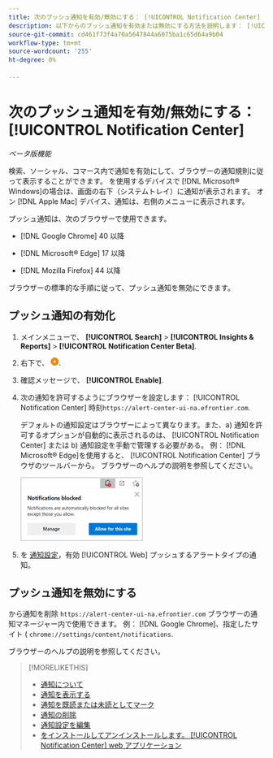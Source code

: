 ```yaml
---
title: 次のプッシュ通知を有効/無効にする： [!UICONTROL Notification Center]
description: 以下からのプッシュ通知を有効または無効にする方法を説明します： [!UICONTROL Notification Center].
source-git-commit: cd461f73f4a70a5647844a6075ba1c65d64a9b04
workflow-type: tm+mt
source-wordcount: '255'
ht-degree: 0%

---
```


# 次のプッシュ通知を有効/無効にする： [!UICONTROL Notification Center]

*ベータ版機能*

検索、ソーシャル、コマース内で通知を有効にして、ブラウザーの通知規則に従って表示することができます。 を使用するデバイスで [!DNL Microsoft® Windows]の場合は、画面の右下（システムトレイ）に通知が表示されます。 オン [!DNL Apple Mac] デバイス、通知は、右側のメニューに表示されます。

プッシュ通知は、次のブラウザーで使用できます。

* [!DNL Google Chrome] 40 以降

* [!DNL Microsoft® Edge] 17 以降

* [!DNL Mozilla Firefox] 44 以降

ブラウザーの標準的な手順に従って、プッシュ通知を無効にできます。

## プッシュ通知の有効化

1. メインメニューで、 **[!UICONTROL Search]** > **[!UICONTROL Insights & Reports]** > **[!UICONTROL Notification Center Beta]**.

2. 右下で、 ![プッシュ通知の有効化](/help/search-social-commerce/assets/notifications-push.png "プッシュ通知の有効化").

3. 確認メッセージで、 **[!UICONTROL Enable]**.

4. 次の通知を許可するようにブラウザーを設定します： [!UICONTROL Notification Center] 時刻`https://alert-center-ui-na.efrontier.com`.

   デフォルトの通知設定はブラウザーによって異なります。また、a) 通知を許可するオプションが自動的に表示されるのは、 [!UICONTROL Notification Center] または b) 通知設定を手動で管理する必要がある。 例： [!DNL Microsoft® Edge]を使用すると、 [!UICONTROL Notification Center] ブラウザのツールバーから。 ブラウザーのヘルプの説明を参照してください。

   ![Microsoft Edge で通知設定を管理する場所](/help/search-social-commerce/assets/notifications-blocked-dialog.png "Microsoft® Edge で通知設定を管理する場所")

5. を [通知設定](notification-edit.md)，有効 [!UICONTROL Web] プッシュするアラートタイプの通知。

## プッシュ通知を無効にする

から通知を削除 `https://alert-center-ui-na.efrontier.com` ブラウザーの通知マネージャー内で使用できます。 例： [!DNL Google Chrome]、指定したサイト ( `chrome://settings/content/notifications`.

ブラウザーのヘルプの説明を参照してください。

>[!MORELIKETHIS]
>
>* [通知について](/help/search-social-commerce/notifications/notification-about.md)
>* [通知を表示する](notification-view.md)
>* [通知を既読または未読としてマーク](notification-mark-read-unread.md)
>* [通知の削除](notification-delete.md)
>* [通知設定を編集](notification-edit.md)
>* [をインストールしてアンインストールします。 [!UICONTROL Notification Center] web アプリケーション](notification-app-install-uninstall.md)

